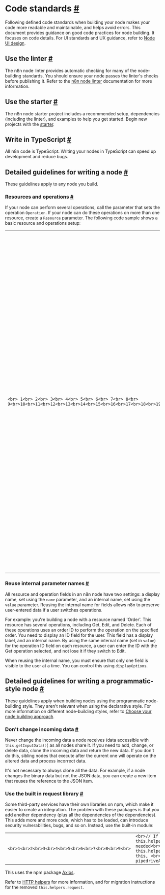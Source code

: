 # Code standards [\#](https://docs.n8n.io/integrations/creating-nodes/build/reference/code-standards/\#code-standards "Permanent link")

Following defined code standards when building your node makes your code more readable and maintainable, and helps avoid errors. This document provides guidance on good code practices for node building. It focuses on code details. For UI standards and UX guidance, refer to [Node UI design](https://docs.n8n.io/integrations/creating-nodes/plan/node-ui-design/).

## Use the linter [\#](https://docs.n8n.io/integrations/creating-nodes/build/reference/code-standards/\#use-the-linter "Permanent link")

The n8n node linter provides automatic checking for many of the node-building standards. You should ensure your node passes the linter's checks before publishing it. Refer to the [n8n node linter](https://docs.n8n.io/integrations/creating-nodes/test/node-linter/) documentation for more information.

## Use the starter [\#](https://docs.n8n.io/integrations/creating-nodes/build/reference/code-standards/\#use-the-starter "Permanent link")

The n8n node starter project includes a recommended setup, dependencies (including the linter), and examples to help you get started. Begin new projects with the [starter](https://github.com/n8n-io/n8n-nodes-starter).

## Write in TypeScript [\#](https://docs.n8n.io/integrations/creating-nodes/build/reference/code-standards/\#write-in-typescript "Permanent link")

All n8n code is TypeScript. Writing your nodes in TypeScript can speed up development and reduce bugs.

## Detailed guidelines for writing a node [\#](https://docs.n8n.io/integrations/creating-nodes/build/reference/code-standards/\#detailed-guidelines-for-writing-a-node "Permanent link")

These guidelines apply to any node you build.

### Resources and operations [\#](https://docs.n8n.io/integrations/creating-nodes/build/reference/code-standards/\#resources-and-operations "Permanent link")

If your node can perform several operations, call the parameter that sets the operation `Operation`. If your node can do these operations on more than one resource, create a `Resource` parameter. The following code sample shows a basic resource and operations setup:

|     |     |
| --- | --- |
| ```<br> 1<br> 2<br> 3<br> 4<br> 5<br> 6<br> 7<br> 8<br> 9<br>10<br>11<br>12<br>13<br>14<br>15<br>16<br>17<br>18<br>19<br>20<br>21<br>22<br>23<br>24<br>25<br>26<br>27<br>28<br>29<br>30<br>31<br>32<br>33<br>34<br>35<br>36<br>37<br>38<br>39<br>40<br>41<br>42<br>43<br>44<br>``` | ```<br>export const ExampleNode implements INodeType {<br>    description: {<br>        displayName: 'Example Node',<br>        ...<br>        properties: [<br>            {<br>                displayName: 'Resource',<br>                name: 'resource',<br>                type: 'options',<br>                options: [<br>                    {<br>                        name: 'Resource One',<br>                        value: 'resourceOne'<br>                    },<br>                    {<br>                        name: 'Resource Two',<br>                        value: 'resourceTwo'<br>                    }<br>                ],<br>                default: 'resourceOne'<br>            },<br>            {<br>                displayName: 'Operation',<br>                name: 'operation',<br>                type: 'options',<br>                // Only show these operations for Resource One<br>                displayOptions: {<br>                    show: {<br>                        resource: [<br>                            'resourceOne'<br>                        ]<br>                    }<br>                },<br>                options: [<br>                    {<br>                        name: 'Create',<br>                        value: 'create',<br>                        description: 'Create an instance of Resource One'<br>                    }<br>                ]<br>            }<br>        ]<br>    }<br>}<br>``` |

### Reuse internal parameter names [\#](https://docs.n8n.io/integrations/creating-nodes/build/reference/code-standards/\#reuse-internal-parameter-names "Permanent link")

All resource and operation fields in an n8n node have two settings: a display name, set using the `name` parameter, and an internal name, set using the `value` parameter. Reusing the internal name for fields allows n8n to preserve user-entered data if a user switches operations.

For example: you're building a node with a resource named 'Order'. This resource has several operations, including Get, Edit, and Delete. Each of these operations uses an order ID to perform the operation on the specified order. You need to display an ID field for the user. This field has a display label, and an internal name. By using the same internal name (set in `value`) for the operation ID field on each resource, a user can enter the ID with the Get operation selected, and not lose it if they switch to Edit.

When reusing the internal name, you must ensure that only one field is visible to the user at a time. You can control this using `displayOptions`.

## Detailed guidelines for writing a programmatic-style node [\#](https://docs.n8n.io/integrations/creating-nodes/build/reference/code-standards/\#detailed-guidelines-for-writing-a-programmatic-style-node "Permanent link")

These guidelines apply when building nodes using the programmatic node-building style. They aren't relevant when using the declarative style. For more information on different node-building styles, refer to [Choose your node building approach](https://docs.n8n.io/integrations/creating-nodes/plan/choose-node-method/).

### Don't change incoming data [\#](https://docs.n8n.io/integrations/creating-nodes/build/reference/code-standards/\#dont-change-incoming-data "Permanent link")

Never change the incoming data a node receives (data accessible with `this.getInputData()`) as all nodes share it. If you need to add, change, or delete data, clone the incoming data and return the new data. If you don't do this, sibling nodes that execute after the current one will operate on the altered data and process incorrect data.

It's not necessary to always clone all the data. For example, if a node changes the binary data but not the JSON data, you can create a new item that reuses the reference to the JSON item.

### Use the built in request library [\#](https://docs.n8n.io/integrations/creating-nodes/build/reference/code-standards/\#use-the-built-in-request-library "Permanent link")

Some third-party services have their own libraries on npm, which make it easier to create an integration. The problem with these packages is that you add another dependency (plus all the dependencies of the dependencies). This adds more and more code, which has to be loaded, can introduce security vulnerabilities, bugs, and so on. Instead, use the built-in module:

|     |     |
| --- | --- |
| ```<br>1<br>2<br>3<br>4<br>5<br>6<br>7<br>8<br>9<br>``` | ```<br>// If no auth needed<br>const response = await this.helpers.httpRequest(options);<br>// If auth needed<br>const response = await this.helpers.httpRequestWithAuthentication.call(<br>	this, <br>	'credentialTypeName', // For example: pipedriveApi<br>	options,<br>);<br>``` |

This uses the npm package [Axios](https://www.npmjs.com/package/axios).

Refer to [HTTP helpers](https://docs.n8n.io/integrations/creating-nodes/build/reference/http-helpers/) for more information, and for migration instructions for the removed `this.helpers.request`.
